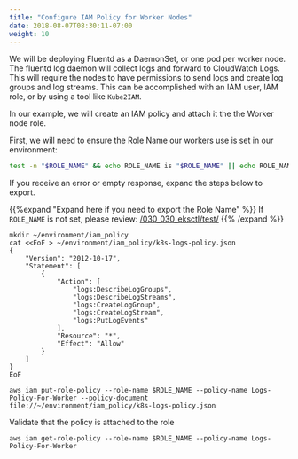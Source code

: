 ```yaml
---
title: "Configure IAM Policy for Worker Nodes"
date: 2018-08-07T08:30:11-07:00
weight: 10
---
```


We will be deploying Fluentd as a DaemonSet, or one pod per worker node. The fluentd log daemon will collect logs and forward to CloudWatch Logs. This will require the nodes to have permissions to send logs and create log groups and log streams. This can be accomplished with an IAM user, IAM role, or by using a tool like `Kube2IAM`.

In our example, we will create an IAM policy and attach it the the Worker node role.

First, we will need to ensure the Role Name our workers use is set in our environment:

```bash
test -n "$ROLE_NAME" && echo ROLE_NAME is "$ROLE_NAME" || echo ROLE_NAME is not set
```

If you receive an error or empty response, expand the steps below to export.

{{%expand "Expand here if you need to export the Role Name" %}}
If `ROLE_NAME` is not set, please review: [/030_030_eksctl/test/](/030_030_eksctl/test/)
{{% /expand %}}

```
mkdir ~/environment/iam_policy
cat <<EoF > ~/environment/iam_policy/k8s-logs-policy.json
{
    "Version": "2012-10-17",
    "Statement": [
        {
            "Action": [
                "logs:DescribeLogGroups",
                "logs:DescribeLogStreams",
                "logs:CreateLogGroup",
                "logs:CreateLogStream",
                "logs:PutLogEvents"
            ],
            "Resource": "*",
            "Effect": "Allow"
        }
    ]
}
EoF

aws iam put-role-policy --role-name $ROLE_NAME --policy-name Logs-Policy-For-Worker --policy-document file://~/environment/iam_policy/k8s-logs-policy.json
```

Validate that the policy is attached to the role
```
aws iam get-role-policy --role-name $ROLE_NAME --policy-name Logs-Policy-For-Worker
```
